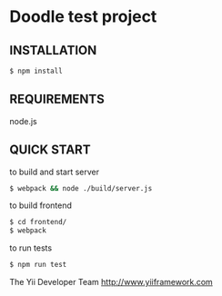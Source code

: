 Doodle test project
===================

INSTALLATION
------------

```bash
$ npm install
```

REQUIREMENTS
------------

node.js

QUICK START
-----------

to build and start server

```bash
$ webpack && node ./build/server.js
```

to build frontend

```bash
$ cd frontend/
$ webpack
```

to run tests

```bash
$ npm run test
```
The Yii Developer Team
http://www.yiiframework.com
